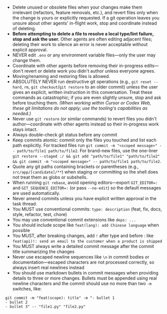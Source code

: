 - Delete unused or obsolete files when your changes make them irrelevant (refactors, feature removals, etc.), and revert files only when the change is yours or explicitly requested. If a git operation leaves you unsure about other agents' in-flight work, stop and coordinate instead of deleting.
- **Before attempting to delete a file to resolve a local type/lint failure, stop and ask the user.** Other agents are often editing adjacent files; deleting their work to silence an error is never acceptable without explicit approval.
- NEVER edit `.env` or any environment variable files—only the user may change them.
- Coordinate with other agents before removing their in-progress edits—don't revert or delete work you didn't author unless everyone agrees.
- Moving/renaming and restoring files is allowed.
- ABSOLUTELY NEVER run destructive git operations (e.g., `git reset --hard`, `rm`, `git checkout`/`git restore` to an older commit) unless the user gives an explicit, written instruction in this conversation. Treat these commands as catastrophic; if you are even slightly unsure, stop and ask before touching them. *(When working within Cursor or Codex Web, these git limitations do not apply; use the tooling's capabilities as needed.)*
- Never use `git restore` (or similar commands) to revert files you didn't author—coordinate with other agents instead so their in-progress work stays intact.
- Always double-check git status before any commit
- Keep commits atomic: commit only the files you touched and list each path explicitly. For tracked files run `git commit -m "<scoped message>" -- path/to/file1 path/to/file2`. For brand-new files, use the one-liner `git restore --staged :/ && git add "path/to/file1" "path/to/file2" && git commit -m "<scoped message>" -- path/to/file1 path/to/file2`.
- Quote any git paths containing brackets or parentheses (e.g., `src/app/[candidate]/**`) when staging or committing so the shell does not treat them as globs or subshells.
- When running `git rebase`, avoid opening editors—export `GIT_EDITOR=:` and `GIT_SEQUENCE_EDITOR=:` (or pass `--no-edit`) so the default messages are used automatically.
- Never amend commits unless you have explicit written approval in the task thread.
- You MUST use conventional commits: `type: description` (feat, fix, docs, style, refactor, test, chore)
- You may use conventional commit extensions like `deps: ...`
- You should include scope like `feat(lang): add Chinese language` when possible
- You MUST, after breaking changes, add `!` after type and before : like `feat(api)!: send an email to the customer when a product is shipped`
- You MUST always write a detailed commit message after the commit title summarizing the changes
- Never use escaped newline sequences like `\n` in commit bodies or documentation—escaped characters are not processed correctly, so always insert real newlines instead
- You should use markdown bullets in commit messages when providing details to three or more changes. Bullets must be appended using real newline characters and the commit should use no more than two `-m` switches, like:
```
git commit -m "feat(scope): title" -m "- bullet 1
- bullet 2
- bullet 3" -- "file1.py" "file2.py"
```
